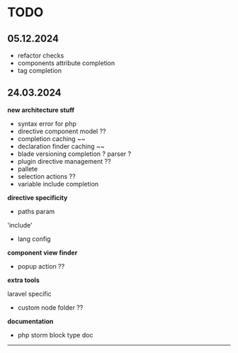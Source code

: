 # TODO

## 05.12.2024

- refactor checks
- components attribute completion
- tag completion


## 24.03.2024

**new architecture stuff**

- syntax error for php
- directive component model ??
- completion caching ~~
- declaration finder caching ~~
- blade versioning 
    completion ? parser ?
- plugin directive management ??
- pallete
- selection actions ??
- variable include completion


**directive specificity**

- paths param

'include'

- lang config

**component view finder** 

- popup action ??

**extra tools**

laravel specific

- custom node folder ??

**documentation**

- php storm block type doc

---


